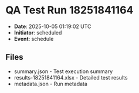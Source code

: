 # QA Test Run 18251841164

- **Date**: 2025-10-05 01:19:02 UTC
- **Initiator**: scheduled
- **Event**: schedule

## Files
- summary.json - Test execution summary
- results-18251841164.xlsx - Detailed test results
- metadata.json - Run metadata
